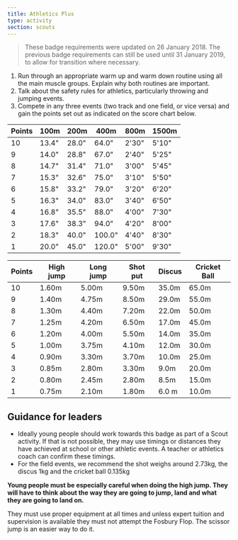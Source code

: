 ```yaml
---
title: Athletics Plus
type: activity
section: scouts
---
```


> These badge requirements were updated on 26 January 2018. The previous badge requirements can still be used until 31 January 2019, to allow for transition where necessary.

1. Run through an appropriate warm up and warm down routine using all the main muscle groups. Explain why both routines are important.
1. Talk about the safety rules for athletics, particularly throwing and jumping events.
1. Compete in any three events (two track and one field, or vice versa) and gain the points set out as indicated on the score chart below.

| Points | 100m  | 200m  | 400m   | 800m  | 1500m |
|--------|-------|-------|--------|-------|-------|
| 10     | 13.4" | 28.0" | 64.0"  | 2'30" | 5'10" |
|  9     | 14.0" | 28.8" | 67.0"  | 2'40" | 5'25" |
|  8     | 14.7" | 31.4" | 71.0"  | 3'00" | 5'45" |
|  7     | 15.3" | 32.6" | 75.0"  | 3'10" | 5'50" |
|  6     | 15.8" | 33.2" | 79.0"  | 3'20" | 6'20" |
|  5     | 16.3" | 34.0" | 83.0"  | 3'40" | 6'50" |
|  4     | 16.8" | 35.5" | 88.0"  | 4'00" | 7'30" |
|  3     | 17.6" | 38.3" | 94.0"  | 4'20" | 8'00" |
|  2     | 18.3" | 40.0" | 100.0" | 4'40" | 8'30" |
|  1     | 20.0" | 45.0" | 120.0" | 5'00" | 9'30" |

| Points | High jump | Long jump | Shot put | Discus | Cricket Ball |
|--------|-----------|-----------|----------|--------|--------------|
| 10     | 1.60m     | 5.00m     | 9.50m    | 35.0m  | 65.0m        |
|  9     | 1.40m     | 4.75m     | 8.50m    | 29.0m  | 55.0m        |
|  8     | 1.30m     | 4.40m     | 7.20m    | 22.0m  | 50.0m        |
|  7     | 1.25m     | 4.20m     | 6.50m    | 17.0m  | 45.0m        |
|  6     | 1.20m     | 4.00m     | 5.50m    | 14.0m  | 35.0m        |
|  5     | 1.00m     | 3.75m     | 4.10m    | 12.0m  | 30.0m        |
|  4     | 0.90m     | 3.30m     | 3.70m    | 10.0m  | 25.0m        |
|  3     | 0.85m     | 2.80m     | 3.30m    | 9.0m   | 20.0m        |
|  2     | 0.80m     | 2.45m     | 2.80m    | 8.5m   | 15.0m        |
|  1     | 0.75m     | 2.10m     | 1.80m    | 6.0 m  | 10.0m        |

## Guidance for leaders

* Ideally young people should work towards this badge as part of a Scout activity. If that is not possible, they may use timings or distances they have achieved at school or other athletic events. A teacher or athletics coach can confirm these timings.
* For the field events, we recommend the shot weighs around 2.73kg, the discus 1kg and the cricket ball 0.135kg

**Young people must be especially careful when doing the high jump. They will have to think about the way they are going to jump, land and what they are going to land on.**

They must use proper equipment at all times and unless expert tuition and supervision is available they must not attempt the Fosbury Flop. The scissor jump is an easier way to do it. 